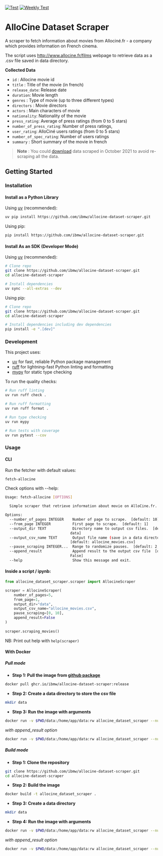   [![Test](https://github.com/ibmw/allocine-dataset-scraper/actions/workflows/test.yml/badge.svg?branch=master)](https://github.com/ibmw/allocine-dataset-scraper/actions/workflows/test.yml) [![Weekly Test](https://github.com/ibmw/allocine-dataset-scraper/actions/workflows/auto-test.yml/badge.svg)](https://github.com/ibmw/allocine-dataset-scraper/actions/workflows/auto-test.yml)
  # AlloCine Dataset Scraper

  A scraper to fetch information about movies from Allociné.fr - a company which provides information on French cinema.

  The script uses http://www.allocine.fr/films webpage to retrieve data as a .csv file saved in data directory.

  **Collected Data**

  - `id` : Allocine movie id
  - `title` : Title of the movie (in french)
  - `release_date`: Release date
  - `duration`: Movie length
  - `genres` : Type of movie (up to three different types)
  - `directors` : Movie directors
  - `actors` : Main characters of movie
  - `nationality`: Nationality of the movie
  - `press_rating`: Average of press ratings (from 0 to 5 stars)
  - `number_of_press_rating`: Number of press ratings,
  - `user_rating`:  AlloCiné users ratings (from 0 to 5 stars)
  - `number_of_spec_rating`: Number of users ratings
  - `summary` : Short summary of the movie in french

  > **Note** : You could [download](https://www.olivier-maillot.fr/wp-content/uploads/2021/10/allocine_movies.csv) data scraped in October 2021 to avoid re-scraping all the data.

  ## Getting Started
  ### Installation
  #### Install as a Python Library

  Using [uv](https://github.com/astral-sh/uv) (recommended):

  ```sh
  uv pip install https://github.com/ibmw/allocine-dataset-scraper.git
  ```

  Using pip:

  ```sh
  pip install https://github.com/ibmw/allocine-dataset-scraper.git
  ```

  #### Install As an SDK (Developer Mode)

  Using [uv](https://github.com/astral-sh/uv) (recommended):

  ```sh
  # Clone repo 
  git clone https://github.com/ibmw/allocine-dataset-scraper.git
  cd allocine-dataset-scraper

  # Install dependencies
  uv sync --all-extras --dev
  ```

  Using pip:

  ```sh
  # Clone repo 
  git clone https://github.com/ibmw/allocine-dataset-scraper.git
  cd allocine-dataset-scraper

  # Install dependencies including dev dependencies
  pip install -e ".[dev]"
  ```

  ### Development

  This project uses:
  - [uv](https://github.com/astral-sh/uv) for fast, reliable Python package management
  - [ruff](https://github.com/astral-sh/ruff) for lightning-fast Python linting and formatting
  - [mypy](https://github.com/python/mypy) for static type checking

  To run the quality checks:

  ```sh
  # Run ruff linting
  uv run ruff check .

  # Run ruff formatting
  uv run ruff format .

  # Run type checking
  uv run mypy

  # Run tests with coverage
  uv run pytest --cov
  ```

  ### Usage

  #### CLI 

  Run the fetcher with default values:

  ```sh
  fetch-allocine
  ```

  Check options with --help:

  ```sh
  Usage: fetch-allocine [OPTIONS]

    Simple scraper that retrieve information about movie on AlloCine.fr.

  Options:
    --number_of_pages INTEGER    Number of page to scrape.  [default: 10]
    --from_page INTEGER          First page to scrape.  [default: 1]
    --output_dir TEXT            Directory name to output csv files.  [default:
                                data]
    --output_csv_name TEXT       Output file name (save in a data directory).
                                [default: allocine_movies.csv]
    --pause_scraping INTEGER...  Range to randomize pauses.  [default: 2, 10]
    --append_result              Append result to the output csv file  [default:
                                False]
    --help                       Show this message and exit.
  ```

  #### Inside a script / ipynb:

  ```python
  from allocine_dataset_scraper.scraper import AllocineScraper

  scraper = AllocineScraper(
      number_of_pages=5,
      from_page=1,
      output_dir="data",
      output_csv_name="allocine_movies.csv",
      pause_scraping=[0, 10],
      append_result=False
  )
    
  scraper.scraping_movies()
  ```

  NB: Print out help with `help(scraper)`

  #### With Docker
  ##### Pull mode 

  - **Step 1: Pull the image from [github package](https://github.com/ibmw/allocine-dataset-scraper/pkgs/container/allocine-dataset-scraper)**
  ```sh
  docker pull ghcr.io/ibmw/allocine-dataset-scraper:release
  ```

  - **Step 2: Create a data directory to store the csv file**
  ```sh
  mkdir data
  ```

  - **Step 3: Run the image with arguments**
  ```sh
  docker run -v $PWD/data:/home/app/data:rw allocine_dataset_scraper --number_of_pages 10 --from_page 1 --output_csv_name allocine_movies_dkr.csv --pause_scraping 2 10 
  ```

  *with append_result option*
  ```sh
  docker run -v $PWD/data:/home/app/data:rw allocine_dataset_scraper --number_of_pages 10 --from_page 1 --output_csv_name allocine_movies_dkr.csv --pause_scraping 2 10 --append_result
  ```

  ##### Build mode 

  - **Step 1: Clone the repository**
  ```sh
  git clone https://github.com/ibmw/allocine-dataset-scraper.git
  cd allocine-dataset-scraper
  ```

  - **Step 2: Build the image**
  ```sh
  docker build -t allocine_dataset_scraper .
  ```

  - **Step 3: Create a data directory**
  ```sh
  mkdir data
  ```

  - **Step 4: Run the image with arguments**
  ```sh
  docker run -v $PWD/data:/home/app/data:rw allocine_dataset_scraper --number_of_pages 10 --from_page 1 --output_csv_name allocine_movies_dkr.csv --pause_scraping 2 10 
  ```

  *with append_result option*
  ```sh
  docker run -v $PWD/data:/home/app/data:rw allocine_dataset_scraper --number_of_pages 10 --from_page 1 --output_csv_name allocine_movies_dkr.csv --pause_scraping 2 10 --append_result
  ```